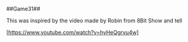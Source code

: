 ##Game31##

This was inspired by the video made by Robin from 8Bit Show and tell

[https://www.youtube.com/watch?v=hyHeQgrvu4w]